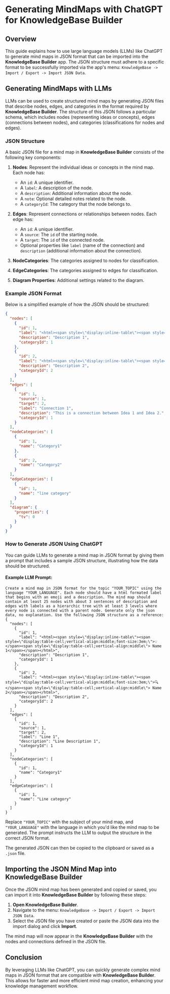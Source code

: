# Generating MindMaps with ChatGPT for KnowledgeBase Builder

## Overview

This guide explains how to use large language models (LLMs) like ChatGPT to generate mind maps in JSON format that can be imported into the **KnowledgeBase Builder** app. The JSON structure must adhere to a specific format to be successfully imported via the app's menu: `KnowledgeBase -> Import / Export -> Import JSON Data`.

## Generating MindMaps with LLMs

LLMs can be used to create structured mind maps by generating JSON files that describe nodes, edges, and categories in the format required by **KnowledgeBase Builder**. The structure of this JSON follows a particular schema, which includes nodes (representing ideas or concepts), edges (connections between nodes), and categories (classifications for nodes and edges).

### JSON Structure

A basic JSON file for a mind map in **KnowledgeBase Builder** consists of the following key components:

1. **Nodes**: Represent the individual ideas or concepts in the mind map. Each node has:
    - An `id`: A unique identifier.
    - A `label`: A description of the node.
    - A `description`: Additional information about the node.
    - A `note`: Optional detailed notes related to the node.
    - A `categoryId`: The category that the node belongs to.

2. **Edges**: Represent connections or relationships between nodes. Each edge has:
    - An `id`: A unique identifier.
    - A `source`: The `id` of the starting node.
    - A `target`: The `id` of the connected node.
    - Optional properties like `label` (name of the connection) and `description` (additional information about the connection).

3. **NodeCategories**: The categories assigned to nodes for classification.

4. **EdgeCategories**: The categories assigned to edges for classification.

5. **Diagram Properties**: Additional settings related to the diagram.

### Example JSON Format

Below is a simplified example of how the JSON should be structured:

```json
{
  "nodes": [
    {
      "id": 1,
      "label": "<html><span style=\"display:inline-table\"><span style=\"display:table-cell;vertical-align:middle;font-size:3em;\">💡</span><span style=\"display:table-cell;vertical-align:middle\"> Idea 1</span></span></html>",
      "description": "Description 1",
      "categoryId": 1
    },
    {
      "id": 2,
      "label": "<html><span style=\"display:inline-table\"><span style=\"display:table-cell;vertical-align:middle;font-size:3em;\">🔍</span><span style=\"display:table-cell;vertical-align:middle\"> Idea 2</span></span></html>",
      "description": "Description 2",
      "categoryId": 2
    }
  ],
  "edges": [
    {
      "id": 1,
      "source": 1,
      "target": 2,
      "label": "Connection 1",
      "description": "This is a connection between Idea 1 and Idea 2.",
      "categoryId": 1
    }
  ],
  "nodeCategories": [
    {
      "id": 1,
      "name": "Category1"
    },
    {
      "id": 2,
      "name": "Category2"
    }
  ],
  "edgeCategories": [
    {
      "id": 1,
      "name": "line category"
    }
  ],
  "diagram": {
    "properties": {
      "tv": 0
    }
  }
}
```

### How to Generate JSON Using ChatGPT

You can guide LLMs to generate a mind map in JSON format by giving them a prompt that includes a sample JSON structure, illustrating how the data should be structured.

#### Example LLM Prompt:

```
Create a mind map in JSON format for the topic "YOUR_TOPIC" using the language "YOUR_LANGUAGE". Each node should have a html formated label that begins with an emoji and a description. The mind map should contain at least 25 nodes with about 3 sentences of description and edges with labels as a hierarchic tree with at least 3 levels where every node is connected with a parent node. Generate only the json data, no explanation. Use the following JSON structure as a reference:
{
  "nodes": [
    {
      "id": 1,
      "label": "<html><span style=\"display:inline-table\"><span style=\"display:table-cell;vertical-align:middle;font-size:3em;\">💡</span><span style=\"display:table-cell;vertical-align:middle\"> Name 1</span></span></html>",
      "description": "Description 1",
      "categoryId": 1
    },
    {
      "id": 2,
      "label": "<html><span style=\"display:inline-table\"><span style=\"display:table-cell;vertical-align:middle;font-size:3em;\">🔍</span><span style=\"display:table-cell;vertical-align:middle\"> Name 2</span></span></html>",
      "description": "Description 2",
      "categoryId": 2
    }
  ],
  "edges": [
    {
      "id": 1,
      "source": 1,
      "target": 2,
      "label": "Line 1",
      "description": "Line Description 1",
      "categoryId": 1
    }
  ],
  "nodeCategories": [
    {
      "id": 1,
      "name": "Category1"
    }
  ],
  "edgeCategories": [
    {
      "id": 1,
      "name": "Line category"
    }
  ]
}
```

Replace `"YOUR_TOPIC"` with the subject of your mind map, and `"YOUR_LANGUAGE"` with the language in which you'd like the mind map to be generated. The prompt instructs the LLM to output the structure in the correct JSON format.

The generated JSON can then be copied to the clipboard or saved as a `.json` file.

## Importing the JSON Mind Map into KnowledgeBase Builder

Once the JSON mind map has been generated and copied or saved, you can import it into **KnowledgeBase Builder** by following these steps:

1. **Open KnowledgeBase Builder**.
2. Navigate to the menu: `KnowledgeBase -> Import / Export -> Import JSON Data`.
3. Select the JSON file you have created or paste the JSON data into the import dialog and click **Import**.

The mind map will now appear in the **KnowledgeBase Builder** with the nodes and connections defined in the JSON file.

## Conclusion

By leveraging LLMs like ChatGPT, you can quickly generate complex mind maps in JSON format that are compatible with **KnowledgeBase Builder**. This allows for faster and more efficient mind map creation, enhancing your knowledge management workflow.
